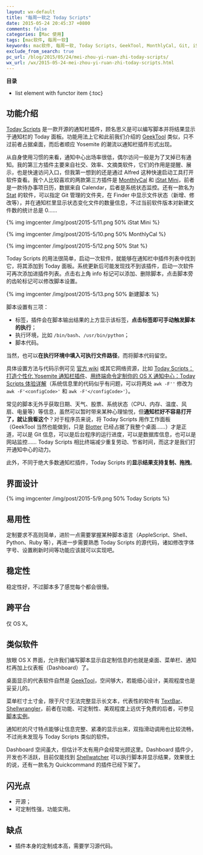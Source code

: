 ```yaml
---
layout: wx-default
title: "每周一软之 Today Scripts"
date: 2015-05-24 20:45:37 +0800
comments: false
categories: [Mac 使用]
tags: [mac软件, 每周一软]
keywords: mac软件, 每周一软, Today Scripts, GeekTool, MonthlyCal, Git, iStat Mini, Yosemite, Stat, 通知中心, Blotter, TextBar, Shellwrangler, Shellwatcher, quickcommand
exclude_from_search: true
pc_url: /blog/2015/05/24/mei-zhou-yi-ruan-zhi-today-scripts/
wx_url: /wx/2015-05-24-mei-zhou-yi-ruan-zhi-today-scripts.html
---
```


__目录__

* list element with functor item
{:toc}

## 功能介绍

<!-- excerpt start -->

[Today Scripts](https://github.com/SamRothCA/Today-Scripts) 是一款开源的通知栏插件，顾名思义是可以编写脚本并将结果显示于通知栏的 Today 面板。功能用法上它和此前我们介绍的 [GeekTool](http://http://frank19900731.github.io/blog/2015/03/30/mei-zhou-yi-ruan-zhi-geektool/) 类似，只不过前者占据桌面，而后者顺应 Yosemite 的潮流以通知栏插件形式出现。

从自身使用习惯的来看，通知中心出场率很低，偶尔访问一般是为了叉掉已有通知。我的第三方插件主要来自社交、效率、文摘类软件，它们的作用是提醒、展示，也是快速访问入口，但我第一想到的还是通过 Alfred 这种快速启动工具打开软件查看。我个人比较喜欢的两款第三方插件是 [MonthlyCal](http://doublerew.net/en/app/os-x/monthlycal/) 和 [iStat Mini](http://bjango.com/mac/istatmini/)，前者是一款待办事项日历，数据来自 Calendar，后者是系统状态监控。还有一款名为 [Stat](https://itunes.apple.com/us/app/stat/id931063335?mt=12) 的软件，可以指定 Git 管理的文件夹，在 Finder 中显示文件状态（新增、修改等），并在通知栏里显示状态变化文件的数量信息，不过当前软件版本对新建文件数的统计总是 0……

{% img imgcenter /img/post/2015-5/11.png 50% iStat Mini %}

{% img imgcenter /img/post/2015-5/10.png 50% MonthlyCal %}

{% img imgcenter /img/post/2015-5/12.png 50% Stat %}

<!-- excerpt end -->

Today Scripts 的用法很简单，启动一次软件，就能够在通知栏中插件列表中找到它，将其添加到 Today 面板。系统更新后可能发现找不到该插件，启动一次软件可再次添加进插件列表。点击右上角 info 标记可以添加、删除脚本，点击脚本旁的齿轮标记可以修改脚本设置。

{% img imgcenter /img/post/2015-5/13.png 50% 新建脚本 %}

脚本设置有三项：

- 标签，插件会在脚本输出结果的上方显示该标签，**点击标签即可手动触发脚本的执行**；
- 执行环境，比如 `/bin/bash`、`/usr/bin/python`；
- 脚本代码。

当然，也可以**在执行环境中填入可执行文件路径**，而将脚本代码留空。

具体设置方法与代码示例可见 [官方 wiki](https://github.com/SamRothCA/Today-Scripts/wiki) 或其它网络资源，比如 [Today Scripts：打造个性化 Yosemite 通知栏插件](http://www.waerfa.com/today-scripts-for-yosemite-today-view)、[用终端命令定制你的 OS X 通知中心：Today Scripts 体验详解](http://sspai.com/27662)（系统信息里的代码似乎有问题，可以将两处 `awk -F''` 修改为 `awk -F'<configCode>'` 和 `awk -F'</configCode>'`）。

常见的脚本无外乎获取日期、天气、股票、系统状态（CPU、内存、温度、风扇、电量等）等信息，虽然可以暂时带来某种心理愉悦，但**通知栏好不容易打开了，就让我看这个**？对于程序员来说，将 Today Scripts 用作工作面板（GeekTool 当然也能做到，只是 [Blotter](http://frank19900731.github.io/blog/2015/02/08/mei-zhou-yi-ruan-zhi-blotter/) 已经占据了我整个桌面……）才是正道，可以是 Git 信息，可以是后台程序的运行进度，可以是数据库信息，也可以是网站监控…… Today Scripts 相比终端减少重复劳动、节省时间，而这才是我们打开通知中心的动力。

此外，不同于绝大多数通知栏插件，Today Scripts 的**显示结果支持复制、拖拽**。

## 界面设计

{% img imgcenter /img/post/2015-5/9.png 50% Today Scripts %}

## 易用性

定制要求不高则简单，进阶一点需要掌握某种脚本语言（AppleScript、Shell、Python、Ruby 等），再进一步需要熟悉 Today Scripts 的源代码，诸如修改字体字号、设置刷新时间等功能应该就可以实现吧。

## 稳定性

稳定性好，不过脚本多了感觉每个都会很慢。

## 跨平台

仅 OS X。

## 类似软件

放眼 OS X 界面，允许我们编写脚本显示自定制信息的也就是桌面、菜单栏、通知栏再加上仪表板（Dashboard）了。

桌面显示的代表软件自然是 [GeekTool](http://projects.tynsoe.org/en/geektool/)，空间够大，若能细心设计，美观程度也是妥妥儿的。

菜单栏寸土寸金，限于尺寸无法完整显示长文本，代表性的软件有 [TextBar](http://www.richsomerfield.com/apps/)、[Shellwrangler](http://www.shellwrangler.com/?inclick)，前者在功能、可定制性、美观程度上远优于免费的后者，可参见 [脚本实例](https://github.com/richie5um/TextBar-Recipes)。

通知栏的尺寸特点能够让信息完整、紧凑的显示出来，双指滑动调用也比较流畅，不过尚未发现与 Today Scripts 类似的软件。

Dashboard 空间虽大，但估计不太有用户会经常光顾这里。Dashboard 插件少，开发也不活跃，目前仅能找到 [Shellwatcher](http://www.apple.com/downloads/dashboard/networking_security/shellwatcher.html) 可以执行脚本并显示结果，效果很土的说，还有一款名为 Quickcommand 的插件已经下架了。

## 闪光点

- 开源；
- 可定制性强，功能实用。

## 缺点

- 插件本身的定制成本高，需要学习源代码。
